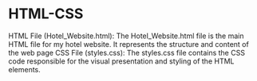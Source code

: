 # HTML-CSS
HTML File (Hotel_Website.html): The Hotel_Website.html file is the main HTML file for my hotel website. It represents the structure and content of the web page      CSS File (styles.css): The styles.css file contains the CSS code responsible for the visual presentation and styling of the HTML elements.

